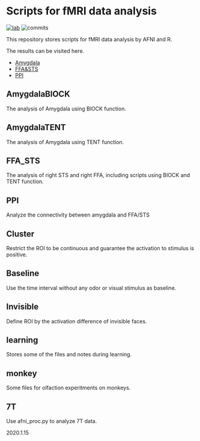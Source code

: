 # Scripts for fMRI data analysis
[![lab](https://badgen.net/badge/IPCAS/Human%20Olfaction%20Lab/blue)](http://zhouw.psych.ac.cn/)
![commits](https://badgen.net/github/commits/flashsherlock/fMRIdata)

This repository stores scripts for fMRI data analysis by AFNI and R.

The results can be visited here.
* [Amygdala](AmygdalaBLOCK/plot_Amy.html)
* [FFA&STS](FFA_STS/plot_FS.html)
* [PPI](PPI/plot_PPI.html)

## AmygdalaBlOCK
The analysis of Amygdala using BlOCK function.

## AmygdalaTENT
The analysis of Amygdala using TENT function.

## FFA_STS
The analysis of right STS and right FFA, including scripts using BlOCK and TENT function.

## PPI
Analyze the connectivity between amygdala and FFA/STS

## Cluster
Restrict the ROI to be continuous and guarantee the activation to stimulus is positive.

## Baseline
Use the time interval without any odor or visual stimulus as baseline.

## Invisible
Define ROI by the activation difference of invisible faces.

## learning
Stores some of the files and notes during learning.

## monkey
Some files for olfaction experitments on monkeys.

## 7T
Use afni_proc.py to analyze 7T data.

2020.1.15

